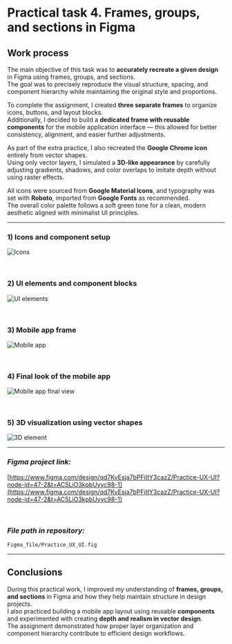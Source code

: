# Practical task 4. Frames, groups, and sections in Figma

## Work process

The main objective of this task was to **accurately recreate a given design** in Figma using frames, groups, and sections.  
The goal was to precisely reproduce the visual structure, spacing, and component hierarchy while maintaining the original style and proportions.

To complete the assignment, I created **three separate frames** to organize icons, buttons, and layout blocks.  
Additionally, I decided to build a **dedicated frame with reusable components** for the mobile application interface — this allowed for better consistency, alignment, and easier further adjustments.

As part of the extra practice, I also recreated the **Google Chrome icon** entirely from vector shapes.  
Using only vector layers, I simulated a **3D-like appearance** by carefully adjusting gradients, shadows, and color overlaps to imitate depth without using raster effects.

All icons were sourced from **Google Material Icons**, and typography was set with **Roboto**, imported from **Google Fonts** as recommended.  
The overall color palette follows a soft green tone for a clean, modern aesthetic aligned with minimalist UI principles.

---

### 1) **Icons and component setup**

![Icons](Images/Icons.jpg)

<br>

### 2) **UI elements and component blocks**

![UI elements](Images/Some%20element%20of%20design.jpg)

<br>

### 3) **Mobile app frame**

![Mobile app](Images/Mobile%20app.jpg)

<br>

### 4) **Final look of the mobile app**

![Mobile app final view](Images/Final%20look.jpg)

<br>

### 5) **3D visualization using vector shapes**

![3D element](Images/Some%20element%20of%20design%20(3D).jpg)

---

### *Figma project link:*
[https://www.figma.com/design/qd7KvEsja7bPFiItY3cazZ/Practice-UX-UI?node-id=47-2&t=AC5LiO3kpbUyyc98-1](https://www.figma.com/design/qd7KvEsja7bPFiItY3cazZ/Practice-UX-UI?node-id=47-2&t=AC5LiO3kpbUyyc98-1)

<br>

### *File path in repository:*
`Figma_file/Practice_UX_UI.fig`

---

## Conclusions

During this practical work, I improved my understanding of **frames, groups, and sections** in Figma and how they help maintain structure in design projects.  
I also practiced building a mobile app layout using reusable **components** and experimented with creating **depth and realism in vector design**.  
The assignment demonstrated how proper layer organization and component hierarchy contribute to efficient design workflows.

